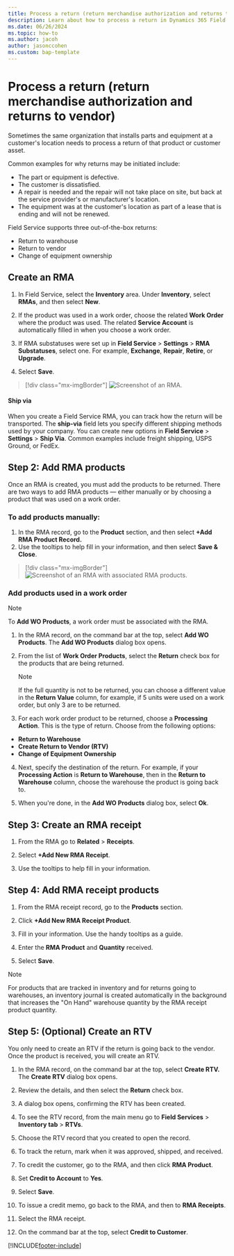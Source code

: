 ```yaml
---
title: Process a return (return merchandise authorization and returns to vendor)
description: Learn about how to process a return in Dynamics 365 Field Service
ms.date: 06/26/2024
ms.topic: how-to
ms.author: jacoh
author: jasonccohen
ms.custom: bap-template
---
```

# Process a return (return merchandise authorization and returns to vendor)

Sometimes the same organization that installs parts and equipment at a customer's location needs to process a return of that product or customer asset.

Common examples for why returns may be initiated include:

- The part or equipment is defective.
- The customer is dissatisfied.
- A repair is needed and the repair will not take place on site, but back at the service provider's or manufacturer's location.
- The equipment was at the customer's location as part of a lease that is ending and will not be renewed.

Field Service supports three out-of-the-box returns:

- Return to warehouse
- Return to vendor
- Change of equipment ownership
  
## Create an RMA  
  
1. In Field Service, select the **Inventory** area. Under **Inventory**, select **RMAs**, and then select **New**.
  
1. If the product was used in a work order, choose the related **Work Order** where the product was used. The related **Service Account** is automatically filled in when you choose a work order.  

1. If RMA substatuses were set up in **Field Service** > **Settings** > **RMA Substatuses**, select one. For example, **Exchange**, **Repair**, **Retire**, or **Upgrade**.

1. Select **Save**.

> [!div class="mx-imgBorder"]
> ![Screenshot of an RMA.](./media/inventory-rma.svg)

#### Ship via

When you create a Field Service RMA, you can track how the return will be transported. The **ship-via** field lets you specify different shipping methods used by your company. You can create new options in **Field Service** > **Settings** > **Ship Via**. Common examples include freight shipping, USPS Ground, or FedEx.  
  
## Step 2: Add RMA products  
 Once an RMA is created, you must add the products to be returned. There are two ways to add RMA products — either manually or by choosing a product that was used on a work order.  
  
### To add products manually:
  
1.  In the RMA record, go to the **Product** section, and then select **+Add RMA Product Record.**   
2.  Use the tooltips to help fill in your information, and then select **Save & Close**.  

> [!div class="mx-imgBorder"]
> ![Screenshot of an RMA with associated RMA products.](./media/inventory-rma-product.png)

### Add products used in a work order

> [!NOTE]
> To **Add WO Products**, a work order must be associated with the RMA.  
  
1.  In the RMA record, on the command bar at the top, select **Add WO Products**. The **Add WO Products** dialog box opens.  
  
2.  From the list of **Work Order Products**, select the **Return** check box for the products that are being returned.  
  
    > [!NOTE]
    >  If the full quantity is not to be returned, you can choose a different value in the **Return Value** column, for example, if 5 units were used on a work order, but only 3 are to be returned.  
  
3.  For each work order product to be returned, choose a **Processing Action**. This is the type of return. Choose from the following options:  
  
-   **Return to Warehouse**  
-   **Create Return to Vendor (RTV)**  
-   **Change of Equipment Ownership**  
  
4.  Next, specify the destination of the return. For example, if your **Processing Action** is **Return to Warehouse**, then in the **Return to Warehouse** column, choose the warehouse the product is going back to.  
  
5.  When you're done, in the **Add WO Products** dialog box, select **Ok**.  
    
## Step 3: Create an RMA receipt  
  
1.  From the RMA go to **Related** > **Receipts**. 
  
2.  Select **+Add New RMA Receipt**.  
  
3.  Use the tooltips to help fill in your information. 
  
 
## Step 4: Add RMA receipt products  
  
1. From the RMA receipt record, go to the **Products** section.  
  
2. Click **+Add New RMA Receipt Product**.  
  
3. Fill in your information. Use the handy tooltips as a guide.  
  
4. Enter the **RMA Product** and **Quantity** received.  
  
5. Select **Save**.  

> [!NOTE]
> For products that are tracked in inventory and for returns going to warehouses, an inventory journal is created automatically in the background that increases the "On Hand" warehouse quantity by the RMA receipt product quantity. 
   
## Step 5: (Optional) Create an RTV  
You only need to create an RTV if the return is going back to the vendor. Once the product is received, you will create an RTV.  
  
1.  In the RMA record, on the command bar at the top, select **Create RTV.** The **Create RTV** dialog box opens.  
  
2.  Review the details, and then select the **Return** check box.  
  
3.  A dialog box opens, confirming the RTV has been created.  
  
4.  To see the RTV record, from the main menu go to **Field Services** > **Inventory tab** > **RTVs**.  
  
5.  Choose the RTV record that you created to open the record.  
  
6.  To track the return, mark when it was approved, shipped, and received.  
  
7.  To credit the customer, go to the RMA, and then click **RMA Product**.  
  
8. Set **Credit to Account** to **Yes**.  
  
9. Select **Save**.  
  
10. To issue a credit memo, go back to the RMA, and then to **RMA Receipts**.  
  
11. Select the RMA receipt.  
  
12. On the command bar at the top, select **Credit to Customer**.  

[!INCLUDE[footer-include](../includes/footer-banner.md)]

